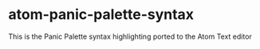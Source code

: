 # atom-panic-palette-syntax
This is the Panic Palette syntax highlighting ported to the Atom Text editor
